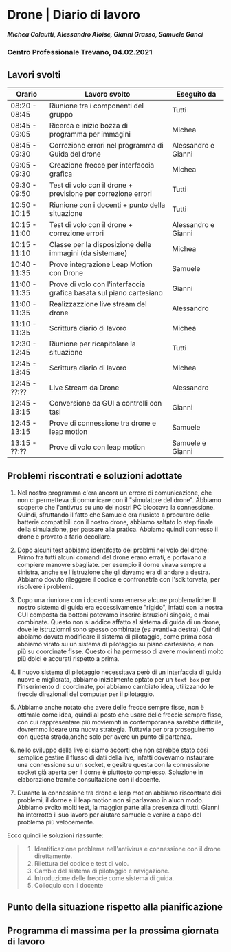 # Drone | Diario di lavoro
##### Michea Colautti, Alessandro Aloise, Gianni Grasso, Samuele Ganci
### Centro Professionale Trevano, 04.02.2021

## Lavori svolti


|Orario        |Lavoro svolto                                                        |Eseguito da                |
|--------------|---------------------------------------------------------------------|---------------------------|
|08:20 - 08:45 | Riunione tra i componenti del gruppo                                |Tutti                      |
|08:45 - 09:05 | Ricerca e inizio bozza di programma per immagini                    |Michea                     |
|08:45 - 09:30 | Correzione errori nel programma di Guida del drone                  |Alessandro e Gianni        |
|09:05 - 09:30 | Creazione frecce per interfaccia grafica                            |Michea                     |
|09:30 - 09:50 | Test di volo con il drone + previsione per correzione errori        |Tutti                      |
|10:50 - 10:15 | Riunione con i docenti + punto della situazione                     |Tutti                      |
|10:15 - 11:00 | Test di volo con il drone + correzione errori                       |Alessandro e Gianni        |
|10:15 - 11:10 | Classe per la disposizione delle immagini (da sistemare)            |Michea                     |
|10:40 - 11:35 | Prove integrazione Leap Motion con Drone                            |Samuele                    |
|11:00 - 11:35 | Prove di volo con l'interfaccia grafica basata sul piano cartesiano |Gianni                     |
|11:00 - 11:35 | Realizzazzione live stream del drone                                |Alessandro                 |
|11:10 - 11:35 | Scrittura diario di lavoro                                          |Michea                     |
|12:30 - 12:45 | Riunione per ricapitolare la situazione                             |Tutti                      |
|12:45 - 13:45 | Scrittura diario di lavoro                                          |Michea                     |
|12:45 - ??:?? | Live Stream da Drone                                                |Alessandro                 |
|12:45 - 13:15 | Conversione da GUI a controlli con tasi                             |Gianni                     |
|12:45 - 13:15 | Prove di connessione tra drone e leap motion                        |Samuele                    |
|13:15 - ??:?? | Prove di volo con leap motion                                       |Samuele e Gianni           |

## Problemi riscontrati e soluzioni adottate
1. Nel nostro programma c'era ancora un errore di comunicazione, che non ci permetteva di comunicare con il "simulatore del drone". Abbiamo scoperto che l'antivrus su uno dei nostri PC bloccava la connessione. Quindi, sfruttando il fatto che Samuele era riusicto a procurare delle batterie compatibili con il nostro drone, abbiamo saltato lo step finale della simulazione, per passare alla pratica. Abbiamo quindi connesso il drone e provato a farlo decollare.

2. Dopo alcuni test abbiamo identifcato dei problmi nel volo del drone: Primo fra tutti alcuni comandi del drone erano errati, e portavano a compiere manovre sbagliate. per esempio il dorne virava sempre a sinistra, anche se l'istruzione che gli davamo era di andare a destra.
Abbiamo dovuto rileggere il codice e confronatrla con l'sdk torvata, per risolvere i problemi.

3. Dopo una riunione con i docenti sono emerse alcune problematiche: Il nostro sistema di guida era eccessivamente "rigido", infatti con la nostra GUI composta da bottoni potevamo inserire istruzioni singole, e mai combinate. Questo non si addice affatto al sistema di guida di un drone, dove le istruziomni sono spesso combinate (es avanti+a destra). Quindi abbiamo dovuto modificare il sistema di pilotaggio, come prima cosa abbiamo virato su un sistema di pilotaggio su piano cartesiano, e non più su coordinate fisse. Questo ci ha permesso di avere movimenti molto più dolci e accurati rispetto a prima.

4. Il nuovo sistema di pilotaggio necessitava però di un interfaccia di guida nuova e migliorata, abbiamo inizialmente optato per un `text box` per l'inserimento di coordinate, poi abbiamo cambiato idea, utilizzando le freccie direzionali del computer per il pilotaggio.

5. Abbiamo anche notato che avere delle frecce sempre fisse, non è ottimale come idea, quindi al posto che usare delle freccie sempre fisse, con cui rappresentare più moviemnti in contemporanea sarebbe difficile, dovremmo ideare una nuova strategia. Tuttavia per ora proseguiremo con questa strada,anche solo per avere un punto di partenza.

6. nello sviluppo della live ci siamo accorti che non sarebbe stato così semplice gestire il flusso di dati della live, infatti dovevamo instaurare una connessione su un socket, e gesitre questa con la connessione socket già aperta per il dorne è piuttosto complesso. Soluzione in elaborazione tramite consultazione con il docente.

7. Durante la connessione tra drone e leap motion abbiamo riscontrato dei problemi, il dorne e il leap motion non si parlavano in alucn modo. Abbiamo svolto molti test, la maggior parte alla presenza di tutti. Gianni ha interrotto il suo lavoro per aiutare samuele e venire a capo del problema più velocemente.


Ecco quindi le soluzioni riassunte:


> 1. Identificazione problema nell'antivirus e connessione con il drone direttamente.
> 2. Rilettura del codice e test di volo.
> 3. Cambio del sistema di pilotaggio e navigazione.
> 4. Introduzione delle freccie come sistema di guida.
> 5. Colloquio con il docente


##  Punto della situazione rispetto alla pianificazione

## Programma di massima per la prossima giornata di lavoro
